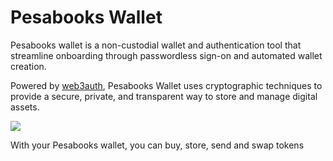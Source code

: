 # Pesabooks Wallet

Pesabooks wallet is a non-custodial wallet and authentication tool that streamline onboarding through passwordless sign-on and automated wallet creation.

Powered by [web3auth](https://web3auth.io/), Pesabooks Wallet uses cryptographic techniques to provide a secure, private, and transparent way to store and manage digital assets.

<!-- The private key is divided into multiple parts and stored across multiple devices or locations, making it much more difficult for a single party to access or control the assets (even us). This helps to ensure that the assets are protected from theft, hacking, or other forms of unauthorized access. -->

![](/img/pesabooks-wallet.png)

With your Pesabooks wallet, you can buy, store, send and swap tokens
